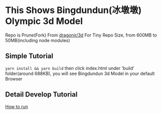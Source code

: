 # This Shows Bingdundun(冰墩墩) Olympic 3d Model
Repo is Prune(Fork) From [dragonir/3d](https://github.com/dragonir/3d) For Tiny Repo Size, from 600MB to 50MB(including node modules)

## Simple Tutorial
`yarn install && yarn build`
then click index.html under 'build' folder(around 688KB), you will see Bingdundun 3d Model in your default Browser

## Detail Develop Tutorial
[How to run](RUN.md)

